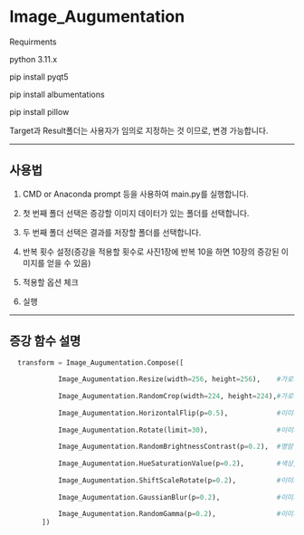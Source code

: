 Image_Augumentation
===
Requirments 

python 3.11.x

pip install pyqt5

pip install albumentations

pip install pillow

Target과 Result폴더는 사용자가 임의로 지정하는 것 이므로, 변경 가능합니다. 

---
사용법
---
1. CMD or Anaconda prompt 등을 사용하여 main.py를 실행합니다.

2. 첫 번째 폴더 선택은 증강할 이미지 데이터가 있는 폴더를 선택합니다.

3. 두 번째 폴더 선택은 결과를 저장할 폴더를 선택합니다. 

4. 반복 횟수 설정(증강을 적용할 횟수로 사진1장에 반복 10을 하면 10장의 증강된 이미지를 얻을 수 있음)

5. 적용할 옵션 체크

6. 실행
---
증강 함수 설명
---
```python
  transform = Image_Augumentation.Compose([
  
            Image_Augumentation.Resize(width=256, height=256),    #가로(width)와 세로(height) 크기로 조정
            
            Image_Augumentation.RandomCrop(width=224, height=224),#가로(width)와 세로(height) 크기로 무작위로 자름
            
            Image_Augumentation.HorizontalFlip(p=0.5),            #이미지를 수평으로 무작위로 뒤집습니다. 
            
            Image_Augumentation.Rotate(limit=30),                 #이미지를 최대 +-30도까지 무작위로 회전
            
            Image_Augumentation.RandomBrightnessContrast(p=0.2),  #명암 대비를 무작위로 조절
            
            Image_Augumentation.HueSaturationValue(p=0.2),        #색상, 채도, 명도를 무작위로 조절.
            
            Image_Augumentation.ShiftScaleRotate(p=0.2),          #이미지를 무작위로 이동, 확대/축소 및 회전
            
            Image_Augumentation.GaussianBlur(p=0.2),              #이미지에 가우시안 블러를 적용합니다
            
            Image_Augumentation.RandomGamma(p=0.2),               #이미지의 감마(gamma) 값을 무작위로 조절
        ])
```
